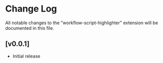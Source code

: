 # Change Log

All notable changes to the "workflow-script-highlighter" extension will be documented in this file.

## [v0.0.1]

- Initial release